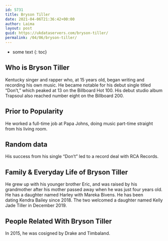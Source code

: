 ```yaml
---
id: 5731
title: Bryson Tiller
date: 2021-04-06T21:36:42+00:00
author: Laima
layout: post
guid: https://ukdataservers.com/bryson-tiller/
permalink: /04/06/bryson-tiller/
---
```


* some text
{: toc}


## Who is Bryson Tiller
                  
                  
                  
Kentucky singer and rapper who, at 15 years old, began writing and recording his own music. He became notable for his debut single titled &#8220;Don&#8217;t,&#8221; which peaked at 13 on the Billboard Hot 100. His debut studio album Trapsoul also reached number eight on the Billboard 200.
                  
              
            
              
            
                
                
                
## Prior to Popularity
                  
                  
                  
He worked a full-time job at Papa Johns, doing music part-time straight from his living room. 
                  
              
            
              
            
                
                
                
## Random data
                  
                  
                  
His success from his single &#8220;Don&#8217;t&#8221; led to a record deal with RCA Records.
                  
              
            
              
            
                
                
                
## Family & Everyday Life of Bryson Tiller
                  
                  
                  
He grew up with his younger brother Eric, and was raised by his grandmother after his mother passed away when he was just four years old. He has a daughter named Harley with Mareka Bivens. He has been dating Kendra Bailey since 2018. The two welcomed a daughter named Kelly Jade Tiller in December 2019.
                  
              
            
              
            
                
                
                
## People Related With Bryson Tiller
                  
                  
                  
In 2015, he was cosigned by Drake and Timbaland. 
                  
              
            
              
            
                
              
            
              
              
            
            
              
            
          
          
          